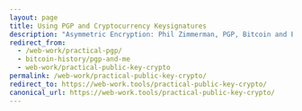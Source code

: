 ```yaml
---
layout: page
title: Using PGP and Cryptocurrency Keysignatures
description: "Asymmetric Encryption: Phil Zimmerman, PGP, Bitcoin and Ethereum key-signatures, Escrow, SSL, Various Apps and Resourses."
redirect_from:
  - /web-work/practical-pgp/
  - bitcoin-history/pgp-and-me
  - web-work/practical-public-key-crypto
permalink: /web-work/practical-public-key-crypto/
redirect_to: https://web-work.tools/practical-public-key-crypto/
canonical_url: https://web-work.tools/practical-public-key-crypto/
---
```

